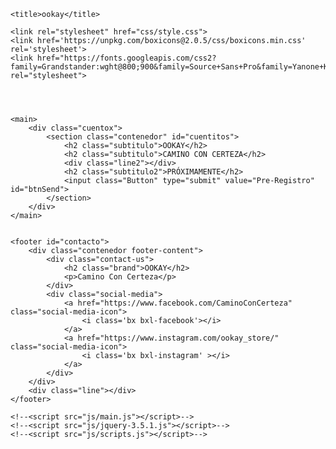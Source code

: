 <!DOCTYPE html>
<html lang="es">
<head>
	<meta charset="UTF-8">
	<meta name="viewport" content="width=device-width, initial-scale=1.0">
	
	<title>ookay</title>

	<link rel="stylesheet" href="css/style.css">
	<link href='https://unpkg.com/boxicons@2.0.5/css/boxicons.min.css' rel='stylesheet'>
	<link href="https://fonts.googleapis.com/css2?family=Grandstander:wght@800;900&family=Source+Sans+Pro&family=Yanone+Kaffeesatz&display=swap" rel="stylesheet">
	
</head>

<body>
	<header>
		<nav>
			<section class="nav">
			</section>
		</nav>
	</header>

	<main>
		<div class="cuentox">
			<section class="contenedor" id="cuentitos">
				<h2 class="subtitulo">OOKAY</h2>
				<h2 class="subtitulo">CAMINO CON CERTEZA</h2>
				<div class="line2"></div>
				<h2 class="subtitulo2">PRÓXIMAMENTE</h2>
				<input class="Button" type="submit" value="Pre-Registro" id="btnSend">
			</section>
		</div>
	</main>


	<footer id="contacto">
		<div class="contenedor footer-content">
			<div class="contact-us">
				<h2 class="brand">OOKAY</h2>
				<p>Camino Con Certeza</p>
			</div>
			<div class="social-media">
				<a href="https://www.facebook.com/CaminoConCerteza" class="social-media-icon">
					<i class='bx bxl-facebook'></i>
				</a>
				<a href="https://www.instagram.com/ookay_store/" class="social-media-icon">
					<i class='bx bxl-instagram' ></i>
				</a>
			</div>
		</div>
		<div class="line"></div>
	</footer>

	<!--<script src="js/main.js"></script>-->
	<!--<script src="js/jquery-3.5.1.js"></script>-->
	<!--<script src="js/scripts.js"></script>-->

</body>
</html>
